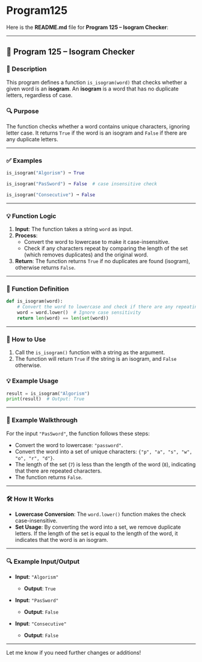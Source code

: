 # Program125
Here is the **README.md** file for **Program 125 – Isogram Checker**:

---

## 📘 Program 125 – Isogram Checker

### 📝 Description  

This program defines a function `is_isogram(word)` that checks whether a given word is an **isogram**. An **isogram** is a word that has no duplicate letters, regardless of case.

### 🔍 Purpose  

The function checks whether a word contains unique characters, ignoring letter case. It returns `True` if the word is an isogram and `False` if there are any duplicate letters.

---

### ✅ Examples

```python
is_isogram("Algorism") ➞ True

is_isogram("PasSword") ➞ False  # case insensitive check

is_isogram("Consecutive") ➞ False
```

---

### 💡 Function Logic

1. **Input**: The function takes a string `word` as input.
2. **Process**:
   - Convert the word to lowercase to make it case-insensitive.
   - Check if any characters repeat by comparing the length of the set (which removes duplicates) and the original word.
3. **Return**: The function returns `True` if no duplicates are found (isogram), otherwise returns `False`.

---

### 🧠 Function Definition

```python
def is_isogram(word):
    # Convert the word to lowercase and check if there are any repeating characters
    word = word.lower()  # Ignore case sensitivity
    return len(word) == len(set(word))
```

---

### 🔁 How to Use

1. Call the `is_isogram()` function with a string as the argument.
2. The function will return `True` if the string is an isogram, and `False` otherwise.

### 💡 Example Usage

```python
result = is_isogram("Algorism")
print(result)  # Output: True
```

---

### 🧠 Example Walkthrough

For the input `"PasSword"`, the function follows these steps:

- Convert the word to lowercase: `"password"`.
- Convert the word into a set of unique characters: `{"p", "a", "s", "w", "o", "r", "d"}`.
- The length of the set (`7`) is less than the length of the word (`8`), indicating that there are repeated characters.
- The function returns `False`.

---

### 🛠️ How It Works

- **Lowercase Conversion**: The `word.lower()` function makes the check case-insensitive.
- **Set Usage**: By converting the word into a set, we remove duplicate letters. If the length of the set is equal to the length of the word, it indicates that the word is an isogram.

---

### 🔍 Example Input/Output

- **Input**: `"Algorism"`
  - **Output**: `True`
  
- **Input**: `"PasSword"`
  - **Output**: `False`
  
- **Input**: `"Consecutive"`
  - **Output**: `False`

---

Let me know if you need further changes or additions!
